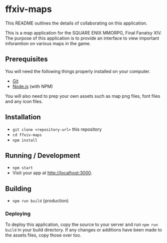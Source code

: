 # ffxiv-maps

This README outlines the details of collaborating on this application.

This is a map application for the SQUARE ENIX MMORPG, Final Fanatsy XIV. The purpose of this application is to provide an interface to view important inforamtion on various maps in the game. 

## Prerequisites

You will need the following things properly installed on your computer.

* [Git](http://git-scm.com/)
* [Node.js](http://nodejs.org/) (with NPM)

You will also need to prep your own assets such as map png files, font files and any icon files.


## Installation

* `git clone <repository-url>` this repository
* `cd ffxiv-maps`
* `npm install`


## Running / Development

* `npm start`
* Visit your app at [http://localhost:3000](http://localhost:3000).

## Building

* `npm run build` (production)

### Deploying

To deploy this application, copy the source to your server and run `npm run build` in your build directory. If any changes or additions have been made to the assets files, copy those over too.

